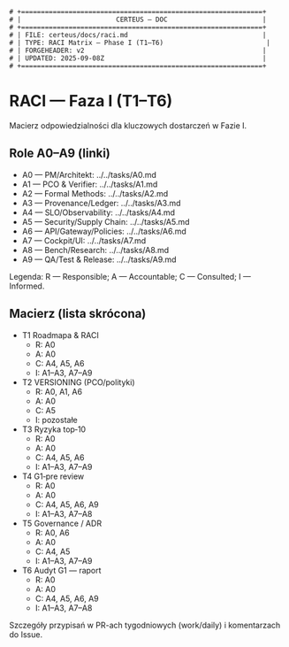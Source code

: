 ```
# +=============================================================+
# |                        CERTEUS — DOC                        |
# +=============================================================+
# | FILE: certeus/docs/raci.md                                  |
# | TYPE: RACI Matrix — Phase I (T1–T6)                          |
# | FORGEHEADER: v2                                             |
# | UPDATED: 2025-09-08Z                                        |
# +=============================================================+
```

# RACI — Faza I (T1–T6)

Macierz odpowiedzialności dla kluczowych dostarczeń w Fazie I.

## Role A0–A9 (linki)
- A0 — PM/Architekt: ../../tasks/A0.md
- A1 — PCO & Verifier: ../../tasks/A1.md
- A2 — Formal Methods: ../../tasks/A2.md
- A3 — Provenance/Ledger: ../../tasks/A3.md
- A4 — SLO/Observability: ../../tasks/A4.md
- A5 — Security/Supply Chain: ../../tasks/A5.md
- A6 — API/Gateway/Policies: ../../tasks/A6.md
- A7 — Cockpit/UI: ../../tasks/A7.md
- A8 — Bench/Research: ../../tasks/A8.md
- A9 — QA/Test & Release: ../../tasks/A9.md

Legenda: R — Responsible; A — Accountable; C — Consulted; I — Informed.

## Macierz (lista skrócona)
- T1 Roadmapa & RACI
  - R: A0
  - A: A0
  - C: A4, A5, A6
  - I: A1–A3, A7–A9
- T2 VERSIONING (PCO/polityki)
  - R: A0, A1, A6
  - A: A0
  - C: A5
  - I: pozostałe
- T3 Ryzyka top‑10
  - R: A0
  - A: A0
  - C: A4, A5, A6
  - I: A1–A3, A7–A9
- T4 G1‑pre review
  - R: A0
  - A: A0
  - C: A4, A5, A6, A9
  - I: A1–A3, A7–A8
- T5 Governance / ADR
  - R: A0, A6
  - A: A0
  - C: A4, A5
  - I: A1–A3, A7–A9
- T6 Audyt G1 — raport
  - R: A0
  - A: A0
  - C: A4, A5, A6, A9
  - I: A1–A3, A7–A8

Szczegóły przypisań w PR-ach tygodniowych (work/daily) i komentarzach do Issue.

